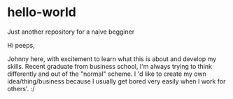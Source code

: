 # hello-world
Just another repository for a naive begginer

Hi peeps, 

Johnny here, with excitement to learn what this is about and develop my skills. Recent graduate from business school, I'm always trying to think differently and out of the "normal" scheme. I 'd like to create my own idea/thing/business because I usually get bored very easily when I work for others'. :/
